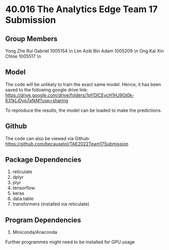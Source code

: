 # 40.016 The Analytics Edge Team 17 Submission

## Group Members
Yong Zhe Rui Gabriel 1005154 \n
Lim Azib Bin Adam 1005209 \n
Ong Kai Xin Chloe 1005517 \n

## Model
The code will be unlikely to train the exact same model. Hence, it has been saved to the following google drive link:
https://drive.google.com/drive/folders/1pYDICEycH1HJ9Gt0k-631kLjDyp7afkM?usp=sharing

To reproduce the results, the model can be loaded to make the predictions.

## Github
The code can also be viewed via Github:
https://github.com/becauselol/TAE2022Team17Submission

## Package Dependencies

1. reticulate
2. dplyr
3. plyr
4. tensorflow
5. keras
6. data.table
7. transformers (installed via reticulate)

## Program Dependencies
1. Miniconda/Anaconda

Further programmes might need to be installed for GPU usage
